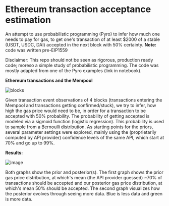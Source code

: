# Ethereum transaction acceptance estimation

An attempt to use probabilistic programming (Pyro) to infer how much one needs to pay for gas, to get one's transaction of at least $2000 of a stable  (USDT, USDC, DAI) accepted in the next block with 50% certainty. **Note:** code was written pre-EIP1559

Disclaimer: This repo should not be seen as rigorous, production ready code; moreso a simple study of probabilistic programming. The code was mostly adapted from one of the Pyro examples (link in notebook).

**Ethereum transactions and the Mempool**


![blocks](https://user-images.githubusercontent.com/20343898/112629852-1748f400-8e35-11eb-8c5f-c6fa32a5e0d0.png)


Given transaction event observations of 4 blocks (transactions entering the Mempool and transactions getting confirmed/stuck), we try to infer, how high the gas price would need to be, in order for a transaction to be accepted with 50% probability. The probability of getting accepted is modeled via a sigmoid function (logistic regression). This probability is used to sample from a Bernoulli distribution. As starting points for the priors, several parameter settings were explored, mainly using the (proprietarily computed by API provider) confidence levels of the same API, which start at 70% and go up to 99%. 

**Results:**

![image](https://user-images.githubusercontent.com/20343898/112632044-e9b17a00-8e37-11eb-9d9b-c9c58123fd96.png)


 
Both graphs show the prior and posterior(s). The first graph shows the prior gas price distribution, at which's mean (the API provider guessed) ~70% of transactions should be accepted and our posterior gas price distribution, at which's mean 50% should be accepted. The second graph visualizes how the posterior evolves through seeing more data. Blue is less data and green is more data.
